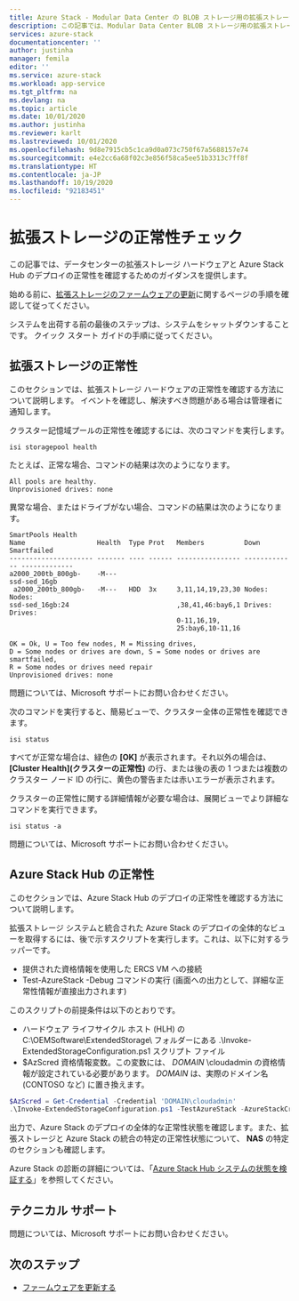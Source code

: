 ```yaml
---
title: Azure Stack - Modular Data Center の BLOB ストレージ用の拡張ストレージでの正常性チェック
description: この記事では、Modular Data Center BLOB ストレージ用の拡張ストレージで正常性チェックを実行する方法について説明します。
services: azure-stack
documentationcenter: ''
author: justinha
manager: femila
editor: ''
ms.service: azure-stack
ms.workload: app-service
ms.tgt_pltfrm: na
ms.devlang: na
ms.topic: article
ms.date: 10/01/2020
ms.author: justinha
ms.reviewer: karlt
ms.lastreviewed: 10/01/2020
ms.openlocfilehash: 9d8e7915cb5c1ca9d0a073c750f67a5688157e74
ms.sourcegitcommit: e4e2cc6a68f02c3e856f58ca5ee51b3313c7ff8f
ms.translationtype: HT
ms.contentlocale: ja-JP
ms.lasthandoff: 10/19/2020
ms.locfileid: "92183451"
---
```

# <a name="extended-storage-health-checks"></a>拡張ストレージの正常性チェック

この記事では、データセンターの拡張ストレージ ハードウェアと Azure Stack Hub のデプロイの正常性を確認するためのガイダンスを提供します。

始める前に、[拡張ストレージのファームウェアの更新](extended-storage-firmware-updates.md)に関するページの手順を確認して従ってください。

システムを出荷する前の最後のステップは、システムをシャットダウンすることです。 クイック スタート ガイドの手順に従ってください。

## <a name="extended-storage-health"></a>拡張ストレージの正常性

このセクションでは、拡張ストレージ ハードウェアの正常性を確認する方法について説明します。
イベントを確認し、解決すべき問題がある場合は管理者に通知します。 


クラスター記憶域プールの正常性を確認するには、次のコマンドを実行します。
```console
isi storagepool health
```

たとえば、正常な場合、コマンドの結果は次のようになります。
```console
All pools are healthy.
Unprovisioned drives: none
```

異常な場合、またはドライブがない場合、コマンドの結果は次のようになります。

```console
SmartPools Health
Name                  Health  Type Prot   Members          Down          Smartfailed
--------------------- ------- ---- ------ ---------------- ------------- -------------
a2000_200tb_800gb-    -M---
ssd-sed_16gb
 a2000_200tb_800gb-   -M---   HDD  3x     3,11,14,19,23,30 Nodes:        Nodes:
ssd-sed_16gb:24                           ,38,41,46:bay6,1 Drives:       Drives:
                                          0-11,16,19,
                                          25:bay6,10-11,16

OK = Ok, U = Too few nodes, M = Missing drives,
D = Some nodes or drives are down, S = Some nodes or drives are smartfailed,
R = Some nodes or drives need repair
Unprovisioned drives: none
```

問題については、Microsoft サポートにお問い合わせください。

次のコマンドを実行すると、簡易ビューで、クラスター全体の正常性を確認できます。
```console
isi status
```

すべてが正常な場合は、緑色の **[OK]** が表示されます。それ以外の場合は、 **[Cluster Health]\(クラスターの正常性\)** の行、または後の表の 1 つまたは複数のクラスター ノード ID の行に、黄色の警告または赤いエラーが表示されます。

クラスターの正常性に関する詳細情報が必要な場合は、展開ビューでより詳細なコマンドを実行できます。
```console
isi status -a
```

問題については、Microsoft サポートにお問い合わせください。

## <a name="azure-stack-hub-health"></a>Azure Stack Hub の正常性

このセクションでは、Azure Stack Hub のデプロイの正常性を確認する方法について説明します。

拡張ストレージ システムと統合された Azure Stack のデプロイの全体的なビューを取得するには、後で示すスクリプトを実行します。これは、以下に対するラッパーです。
- 提供された資格情報を使用した ERCS VM への接続
- Test-AzureStack -Debug コマンドの実行 (画面への出力として、詳細な正常性情報が直接出力されます)

このスクリプトの前提条件は以下のとおりです。
- ハードウェア ライフサイクル ホスト (HLH) の C:\OEMSoftware\ExtendedStorage\ フォルダーにある .\Invoke-ExtendedStorageConfiguration.ps1 スクリプト ファイル
- $AzScred 資格情報変数。この変数には、 *DOMAIN* \cloudadmin の資格情報が設定されている必要があります。 *DOMAIN* は、実際のドメイン名 (CONTOSO など) に置き換えます。


```powershell
$AzScred = Get-Credential -Credential 'DOMAIN\cloudadmin'
.\Invoke-ExtendedStorageConfiguration.ps1 -TestAzureStack -AzureStackCred $AzScred
```

出力で、Azure Stack のデプロイの全体的な正常性状態を確認します。また、拡張ストレージと Azure Stack の統合の特定の正常性状態について、 **NAS** の特定のセクションも確認します。

Azure Stack の診断の詳細については、「[Azure Stack Hub システムの状態を検証する](../operator/azure-stack-diagnostic-test.md)」を参照してください。

## <a name="technical-support"></a>テクニカル サポート

問題については、Microsoft サポートにお問い合わせください。

## <a name="next-steps"></a>次のステップ

- [ファームウェアを更新する](extended-storage-firmware-updates.md)
